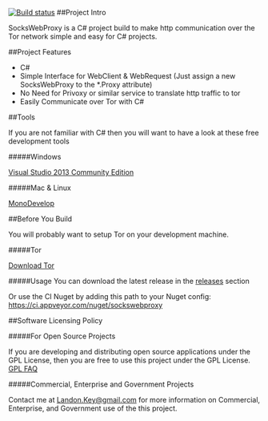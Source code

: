 [![Build status](https://ci.appveyor.com/api/projects/status/iw4ax7ad2y0xtkf4/branch/master?svg=true)](https://ci.appveyor.com/project/ronin1/sockswebproxy/branch/master)
##Project Intro

SocksWebProxy is a C# project build to make http communication over the Tor network simple and easy for C# projects.


##Project Features

* C#
* Simple Interface for WebClient & WebRequest (Just assign a new SocksWebProxy to the *.Proxy attribute)
* No Need for Privoxy or similar service to translate http traffic to tor
* Easily Communicate over Tor with C#

##Tools

If you are not familiar with C# then you will want to have a look at these free development tools

#####Windows

<a href="https://www.visualstudio.com/en-us/products/visual-studio-community-vs.aspx">Visual Studio 2013 Community Edition</a>

#####Mac & Linux

<a href="http://monodevelop.com/">MonoDevelop</a>

##Before You Build

You will probably want to setup Tor on your development machine.

#####Tor

<a href="https://www.torproject.org/download/download.html.en">Download Tor</a>

#####Usage
You can download the latest release in the <a href="https://github.com/RoninWest/SocksWebProxy/releases">releases</a> section

Or use the CI Nuget by adding this path to your Nuget config: https://ci.appveyor.com/nuget/sockswebproxy

##Software Licensing Policy

#####For Open Source Projects

If you are developing and distributing open source applications under the GPL License, then you are free to use this project under the GPL License.
<a href="http://www.gnu.org/licenses/gpl-faq.html">GPL FAQ</a>

#####Commercial, Enterprise and Government Projects

Contact me at Landon.Key@gmail.com for more information on Commercial, Enterprise, and Government use of the this project.